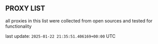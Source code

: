 ## PROXY LIST

all proxies in this list were collected from open sources and tested for functionality

last update: `2025-01-22 21:35:51.406169+00:00` UTC